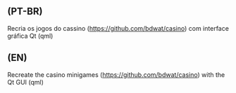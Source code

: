 ## (PT-BR)
Recria os jogos do cassino (https://github.com/bdwat/casino) com interface gráfica Qt (qml)

## (EN)
Recreate the casino minigames (https://github.com/bdwat/casino) with the Qt GUI (qml)
